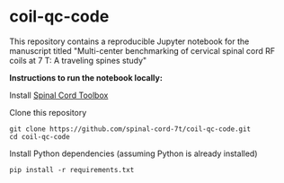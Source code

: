 # coil-qc-code

This repository contains a reproducible Jupyter notebook for the manuscript titled "Multi-center benchmarking of cervical spinal cord RF coils at 7 T: A traveling spines study"

**Instructions to run the notebook locally:**

Install [Spinal Cord Toolbox](https://spinalcordtoolbox.com/user_section/installation.html)

Clone this repository
~~~
git clone https://github.com/spinal-cord-7t/coil-qc-code.git 
cd coil-qc-code
~~~

Install Python dependencies (assuming Python is already installed)
~~~
pip install -r requirements.txt
~~~

